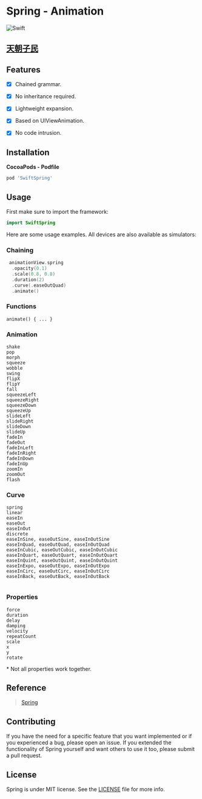 
# Spring - Animation

![Swift](https://img.shields.io/badge/Swift-5.0-orange.svg)

## [天朝子民](README_CN.md)

## Features

- [x] Chained grammar.
- [x] No inheritance required.
- [x] Lightweight expansion.
- [x] Based on UIViewAnimation.
- [x] No code intrusion.


## Installation

**CocoaPods - Podfile**

```ruby
pod 'SwiftSpring'
```

## Usage

First make sure to import the framework:

```swift
import SwiftSpring
```

Here are some usage examples. All devices are also available as simulators:

### Chaining

```swift
 animationView.spring
  .opacity(0.1)
  .scale(0.8, 0.8)
  .duration(2)
  .curve(.easeOutQuad)
  .animate()
```

### Functions
```
animate() { ... }
```

### Animation
```
shake
pop
morph
squeeze
wobble
swing
flipX
flipY
fall
squeezeLeft
squeezeRight
squeezeDown
squeezeUp
slideLeft
slideRight
slideDown
slideUp
fadeIn
fadeOut
fadeInLeft
fadeInRight
fadeInDown
fadeInUp
zoomIn
zoomOut
flash
```
### Curve
```
spring
linear
easeIn
easeOut
easeInOut
discrete
easeInSine, easeOutSine, easeInOutSine
easeInQuad, easeOutQuad, easeInOutQuad
easeInCubic, easeOutCubic, easeInOutCubic
easeInQuart, easeOutQuart, easeInOutQuart
easeInQuint, easeOutQuint, easeInOutQuint
easeInExpo, easeOutExpo, easeInOutExpo
easeInCirc, easeOutCirc, easeInOutCirc
easeInBack, easeOutBack, easeInOutBack
        
```

### Properties
```
force
duration
delay
damping
velocity
repeatCount
scale
x
y
rotate
```

\* Not all properties work together.

## Reference

> [Spring](https://github.com/MengTo/Spring)

## Contributing

If you have the need for a specific feature that you want implemented or if you experienced a bug, please open an issue.
If you extended the functionality of Spring yourself and want others to use it too, please submit a pull request.


## License

Spring is under MIT license. See the [LICENSE](LICENSE) file for more info.
